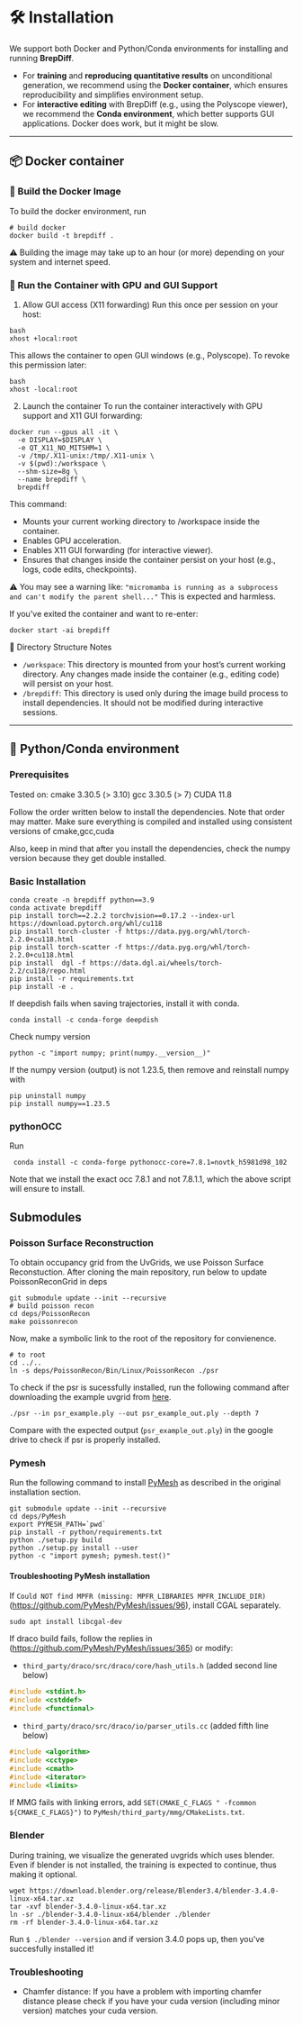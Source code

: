 # 🛠 Installation

We support both Docker and Python/Conda environments for installing and running **BrepDiff**.

- For **training** and **reproducing quantitative results** on unconditional generation, we recommend using the **Docker container**, which ensures reproducibility and simplifies environment setup.
- For **interactive editing** with BrepDiff (e.g., using the Polyscope viewer), we recommend the **Conda environment**, which better supports GUI applications. Docker does work, but it might be slow.

---
## 📦 **Docker container**

### 🔧 Build the Docker Image
To build the docker environment, run
```
# build docker
docker build -t brepdiff .
```
⚠️ Building the image may take up to an hour (or more) depending on your system and internet speed.

### 🚀 Run the Container with GPU and GUI Support
1. Allow GUI access (X11 forwarding)
Run this once per session on your host:
```
bash
xhost +local:root
```
This allows the container to open GUI windows (e.g., Polyscope).
To revoke this permission later:
```
bash
xhost -local:root
```

2. Launch the container
To run the container interactively with GPU support and X11 GUI forwarding:
```
docker run --gpus all -it \
  -e DISPLAY=$DISPLAY \
  -e QT_X11_NO_MITSHM=1 \
  -v /tmp/.X11-unix:/tmp/.X11-unix \
  -v $(pwd):/workspace \
  --shm-size=8g \
  --name brepdiff \
  brepdiff
```
This command:
* Mounts your current working directory to /workspace inside the container.
* Enables GPU acceleration.
* Enables X11 GUI forwarding (for interactive viewer).
* Ensures that changes inside the container persist on your host (e.g., logs, code edits, checkpoints).

⚠️ You may see a warning like:
`"micromamba is running as a subprocess and can't modify the parent shell..."`
This is expected and harmless.



If you've exited the container and want to re-enter:
```
docker start -ai brepdiff
```

📂 Directory Structure Notes
* `/workspace`: This directory is mounted from your host’s current working directory. Any changes made inside the container (e.g., editing code) will persist on your host.
* `/brepdiff`: This directory is used only during the image build process to install dependencies. It should not be modified during interactive sessions.


---
## 🔧 **Python/Conda environment** 

### Prerequisites
Tested on:
cmake 3.30.5 (> 3.10)
gcc 3.30.5 (> 7)
CUDA 11.8

Follow the order written below to install the dependencies.
Note that order may matter. 
Make sure everything is compiled and installed using consistent versions of cmake,gcc,cuda

Also, keep in mind that after you install the dependencies, check the numpy version because they get double installed.

### Basic Installation
```
conda create -n brepdiff python==3.9
conda activate brepdiff
pip install torch==2.2.2 torchvision==0.17.2 --index-url https://download.pytorch.org/whl/cu118
pip install torch-cluster -f https://data.pyg.org/whl/torch-2.2.0+cu118.html
pip install torch-scatter -f https://data.pyg.org/whl/torch-2.2.0+cu118.html
pip install  dgl -f https://data.dgl.ai/wheels/torch-2.2/cu118/repo.html
pip install -r requirements.txt
pip install -e .
```
If deepdish fails when saving trajectories, install it with conda.
```
conda install -c conda-forge deepdish
```

Check numpy version
```angular2html
python -c "import numpy; print(numpy.__version__)"
```
If the numpy version (output) is not 1.23.5, then remove and reinstall numpy with
```angular2html
pip uninstall numpy
pip install numpy==1.23.5
```


### pythonOCC
Run 
```
 conda install -c conda-forge pythonocc-core=7.8.1=novtk_h5981d98_102
```
Note that we install the exact occ 7.8.1 and not 7.8.1.1, which the above script will ensure to install.

## Submodules
### Poisson Surface Reconstruction
To obtain occupancy grid from the UvGrids, we use Poisson Surface Reconstuction.
After cloning the main repository, run below to update PoissonReconGrid in deps
```
git submodule update --init --recursive
# build poisson recon
cd deps/PoissonRecon
make poissonrecon
```
Now, make a symbolic link to the root of the repository for convienence.
```
# to root
cd ../..
ln -s deps/PoissonRecon/Bin/Linux/PoissonRecon ./psr
```
To check if the psr is sucessfully installed, run the following command after downloading the example uvgrid from [here](https://drive.google.com/drive/folders/1Gl40Xvwypkbpx5uWG01uOQqlSPzLEIdF?usp=drive_link).
```
./psr --in psr_example.ply --out psr_example_out.ply --depth 7
```
Compare with the expected output (`psr_example_out.ply`) in the google drive to check if psr is properly installed.

### Pymesh
Run the following command to install [PyMesh](https://pymesh.readthedocs.io/en/latest/installation.html) as described in the original installation section.
```angular2html
git submodule update --init --recursive
cd deps/PyMesh
export PYMESH_PATH=`pwd`
pip install -r python/requirements.txt
python ./setup.py build
python ./setup.py install --user
python -c "import pymesh; pymesh.test()"
```

#### Troubleshooting PyMesh installation

If `Could NOT find MPFR (missing: MPFR_LIBRARIES MPFR_INCLUDE_DIR)`(https://github.com/PyMesh/PyMesh/issues/96), install CGAL separately.
```
sudo apt install libcgal-dev
```

If draco build fails, follow the replies in (https://github.com/PyMesh/PyMesh/issues/365) or modify:
* `third_party/draco/src/draco/core/hash_utils.h` (added second line below)
```cpp
#include <stdint.h>
#include <cstddef>
#include <functional>
```
* `third_party/draco/src/draco/io/parser_utils.cc` (added fifth line below)
```cpp
#include <algorithm>
#include <cctype>
#include <cmath>
#include <iterator>
#include <limits>
```

If MMG fails with linking errors, add `SET(CMAKE_C_FLAGS " -fcommon ${CMAKE_C_FLAGS}")` to `PyMesh/third_party/mmg/CMakeLists.txt`.

### Blender
During training, we visualize the generated uvgrids which uses blender.
Even if blender is not installed, the training is expected to continue, thus making it optional.
```angular2html
wget https://download.blender.org/release/Blender3.4/blender-3.4.0-linux-x64.tar.xz
tar -xvf blender-3.4.0-linux-x64.tar.xz                                                                                                                                                                           
ln -sr ./blender-3.4.0-linux-x64/blender ./blender
rm -rf blender-3.4.0-linux-x64.tar.xz  
```
Run `$ ./blender --version` and if version 3.4.0 pops up, then you've succesfully installed it!


### Troubleshooting

- Chamfer distance: If you have a problem with importing chamfer distance please check if you have your cuda version (including minor version) matches your cuda version.
